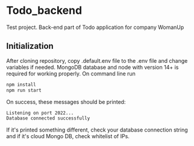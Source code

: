 # Todo_backend
Test project. Back-end part of Todo application for company WomanUp

## Initialization

After cloning repository, copy .default.env file to the .env file and change variables if needed. MongoDB database and node with version 14+ is required for working properly. On command line run
```sh
npm install
npm run start
```
On success, these messages should be printed:
```sh
Listening on port 2022...
Database connected successfully
```

If it's printed something different, check your database connection string and if it's cloud Mongo DB, check whitelist of IPs.
